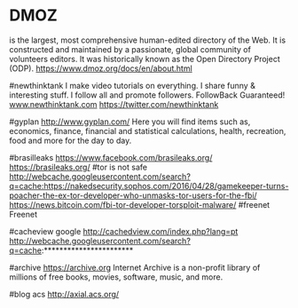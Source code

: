 # DMOZ
is the largest, most comprehensive human-edited directory of the Web. It is constructed and maintained by a passionate, global community of volunteers editors. It was historically known as the Open Directory Project (ODP).
https://www.dmoz.org/docs/en/about.html


#newthinktank
I make video tutorials on everything. I share funny & interesting stuff. I follow all and promote followers. FollowBack Guaranteed!
www.newthinktank.com
https://twitter.com/newthinktank

#gyplan
http://www.gyplan.com/
Here you will find items such as, economics, finance, financial and statistical calculations, health, recreation, food and more for the day to day.

#brasilleaks
https://www.facebook.com/brasileaks.org/
https://brasileaks.org/
#tor is not safe
http://webcache.googleusercontent.com/search?q=cache:https://nakedsecurity.sophos.com/2016/04/28/gamekeeper-turns-poacher-the-ex-tor-developer-who-unmasks-tor-users-for-the-fbi/
https://news.bitcoin.com/fbi-tor-developer-torsploit-malware/
#freenet
Freenet

#cacheview google
http://cachedview.com/index.php?lang=pt
http://webcache.googleusercontent.com/search?q=cache:***********************

#archive
https://archive.org
Internet Archive is a non-profit library of millions of free books, movies, software, music, and more.

#blog acs
http://axial.acs.org/
